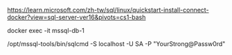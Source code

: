 

https://learn.microsoft.com/zh-tw/sql/linux/quickstart-install-connect-docker?view=sql-server-ver16&pivots=cs1-bash

 
docker exec -it mssql-db-1

/opt/mssql-tools/bin/sqlcmd -S localhost -U SA -P "YourStrong@Passw0rd"
